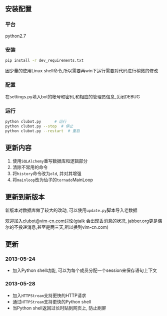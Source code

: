 ## 安装配置
### 平台
python2.7
### 安装
```bash
pip install -r dev_requirements.txt
```

因少量的使用Linux shell命令,所以需要再win下运行需要对代码进行稍微的修改
### 配置
在settings.py填入bot的帐号和密码,和相应的管理员信息,关闭DEBUG
### 运行
```bash
python clubot.py      # 运行
python clubot.py --stop  # 停止
python clubot.py --restart  # 重启
```

## 更新内容
1. 使用`SQLAlchemy`重写数据库和逻辑部分
2. 清除不常用的命令
3. 将`history`命令改为`old`, 并对其增强
4. 将`mainloop`改为仙子的`tornado`MainLoop

## 更新到新版本
新版本对数据库做了较大的改动,  可以使用`update.py`脚本导入老数据

欢迎加入clubot@vim-cn.com讨论(gtalk 会出现丢消息的状况, jabber.org更是偶尔的不投递消息,甚至是两三天,所以换到vim-cn.com)

## 更新
### 2013-05-24
* 加入Python shell功能, 可以为每个成员分配一个session来保存语句上下文

### 2013-05-28
* 加入`HTTPStream`支持更快的HTTP请求
* 通过`HTTPStream`支持更快的Python shell
* 当Python shell返回过长时贴到网页上, 防止刷屏
